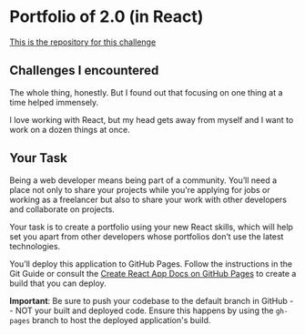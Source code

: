 # Portfolio of 2.0 (in React)

[This is the repository for this challenge](https://github.com/lonHeligas/portfolio-of-two-point-oh-in-react)




## Challenges I encountered

The whole thing, honestly. But I found out that focusing on one thing at a time helped immensely.

I love working with React, but my head gets away from myself and I want to work on a dozen things at once. 

## Your Task

Being a web developer means being part of a community. You’ll need a place not only to share your projects while you're applying for jobs or working as a freelancer but also to share your work with other developers and collaborate on projects.

Your task is to create a portfolio using your new React skills, which will help set you apart from other developers whose portfolios don’t use the latest technologies. 

You’ll deploy this application to GitHub Pages. Follow the instructions in the Git Guide or consult the [Create React App Docs on GitHub Pages](https://create-react-app.dev/docs/deployment/#github-pages) to create a build that you can deploy.

**Important**: Be sure to push your codebase to the default branch in GitHub -- NOT your built and deployed code. Ensure this happens by using the `gh-pages` branch to host the deployed application's build.


